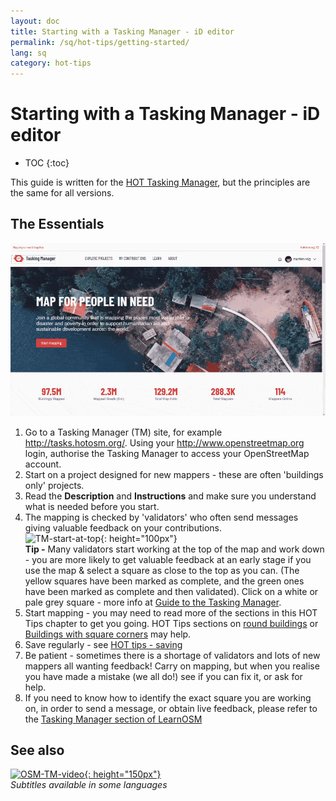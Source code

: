```yaml
---
layout: doc
title: Starting with a Tasking Manager - iD editor
permalink: /sq/hot-tips/getting-started/
lang: sq
category: hot-tips
---
```


Starting with a Tasking Manager - iD editor
============

- TOC
{:toc}

This guide is written for the [HOT Tasking Manager](http://tasks.hotosm.org/), but the principles are the same for all versions.  

The Essentials
--------------

![TM Start][]


1. Go to a Tasking Manager (TM) site, for example <http://tasks.hotosm.org/>. Using your <http://www.openstreetmap.org> login, authorise the Tasking Manager to access your OpenStreetMap account.  
2.  Start on a project designed for new mappers - these are often 'buildings only' projects.  
3.  Read the **Description** and **Instructions** and make sure you understand what is needed before you start. 
4.  The mapping is checked by 'validators' who often send messages giving valuable feedback on your contributions.  
![TM-start-at-top]{: height="100px"}  
**Tip -** Many validators start working at the top of the map and work down - you are more likely to get valuable feedback at an early stage if you use the map & select a square as close to the top as you can. (The yellow squares have been marked as complete, and the green ones have been marked as complete and then validated). Click on a white or pale grey square - more info at [Guide to the Tasking Manager](/en/coordination/tasking-manager/).  
5.  Start mapping - you may need to read more of the sections in this HOT Tips chapter to get you going. HOT Tips sections on [round buildings](/en/hot-tips/tracing-round-buildings/) or [Buildings with square corners](/en/hot-tips/tracing-rectangular-buildings/) may help.  
6.  Save regularly - see [HOT tips - saving](/en/hot-tips/saving/)  
4.  Be patient - sometimes there is a shortage of validators and lots of new mappers all wanting feedback! Carry on mapping, but when you realise you have made a mistake (we all do!) see if you can fix it, or ask for help.  
5.  If you need to know how to identify the exact square you are working on, in order to send a message, or obtain live feedback, please refer to the [Tasking Manager section of LearnOSM](/en/coordination/tasking-manager/#referring-to-a-particular-square-when-sending-an-email)  

See also  
---------

[![OSM-TM-video]{: height="150px"}](https://www.youtube.com/watch?v=_feTGQXLf_M&list=PLb9506_-6FMHZ3nwn9heri3xjQKrSq1hN&index=9 "Humanitarian OpenStreetMap Team - Tasking Manager Tutorial Videos")  
*Subtitles available in some languages*  


[TM-start-at-top]:/images/hot-tips/TM-start-at-top-1.png
[TM Start]:/images/hot-tips/tm_start.gif "Tasking Manager selecting a square and loading into the iD editor"
[keymon]:/images/hot-tips/keymon.png
[mark task as done]:/images/hot-tips/mark-task-as-done.png
[OSM-TM-video]: /images/hot-tips/OSM-TM-video.png "Humanitarian OpenStreetMap Team - Tasking Manager Tutorial Videos"